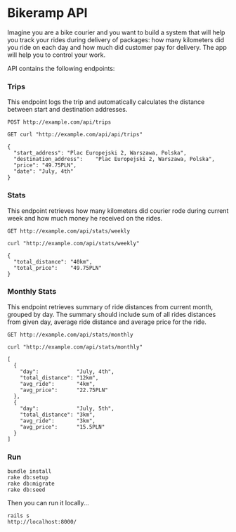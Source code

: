 # Bikeramp API

Imagine you are a bike courier and you want to build a system that will help you track your rides during delivery of packages: how many kilometers did you ride on each day and how much did customer pay for delivery. The app will help you to control your work.

API contains the following endpoints:

### Trips

This endpoint logs the trip and automatically calculates the distance between start and destination addresses.


```
POST http://example.com/api/trips
```

```
GET curl "http://example.com/api/api/trips"

{
  "start_address": "Plac Europejski 2, Warszawa, Polska",
  "destination_address":    "Plac Europejski 2, Warszawa, Polska",
  "price": "49.75PLN",
  "date": "July, 4th"
}
```

### Stats

This endpoint retrieves how many kilometers did courier rode during current week and how much money he received on the rides.

```
GET http://example.com/api/stats/weekly
```

```
curl "http://example.com/api/stats/weekly"

{
  "total_distance": "40km",
  "total_price":    "49.75PLN"
}
```

### Monthly Stats

This endpoint retrieves summary of ride distances from current month, grouped by day. The summary should include sum of all rides distances from given day, average ride distance and average price for the ride.

```
GET http://example.com/api/stats/monthly
```

```
curl "http://example.com/api/stats/monthly"

[
  {
    "day":            "July, 4th",
    "total_distance": "12km",
    "avg_ride":       "4km",
    "avg_price":      "22.75PLN"
  },
  {
    "day":            "July, 5th",
    "total_distance": "3km",
    "avg_ride":       "3km",
    "avg_price":      "15.5PLN"
  }
]
```

### Run

```
bundle install
rake db:setup
rake db:migrate
rake db:seed
```

Then you can run it locally...

```
rails s
http://localhost:8000/
```
